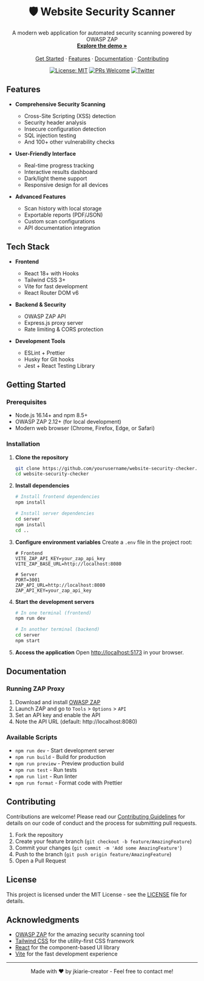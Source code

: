 <div align="center">
  <h1 align="center">🛡️ Website Security Scanner</h1>
  <p align="center">
    A modern web application for automated security scanning powered by OWASP ZAP
    <br />
    <a href="#demo"><strong>Explore the demo »</strong></a>
    <br />
    <br />
    <a href="#getting-started">Get Started</a>
    ·
    <a href="#features">Features</a>
    ·
    <a href="#documentation">Documentation</a>
    ·
    <a href="#contributing">Contributing</a>
  </p>
  
  [![License: MIT](https://img.shields.io/badge/License-MIT-yellow.svg)](https://opensource.org/licenses/MIT)
  [![PRs Welcome](https://img.shields.io/badge/PRs-welcome-brightgreen.svg)](http://makeapullrequest.com)
  [![Twitter](https://img.shields.io/twitter/url?style=social&url=https%3A%2F%2Fgithub.com%2Fyourusername%2Fwebsite-security-checker)](https://twitter.com/intent/tweet?text=Check%20out%20this%20awesome%20security%20scanner%20built%20with%20React%20and%20OWASP%20ZAP%20API%20%F0%9F%9A%80%0A%0Ahttps%3A%2F%2Fgithub.com%2Fyourusername%2Fwebsite-security-checker)
</div>

## Features

- **Comprehensive Security Scanning**
  - Cross-Site Scripting (XSS) detection
  - Security header analysis
  - Insecure configuration detection
  - SQL injection testing
  - And 100+ other vulnerability checks

- **User-Friendly Interface**
  - Real-time progress tracking
  - Interactive results dashboard
  - Dark/light theme support
  - Responsive design for all devices

- **Advanced Features**
  - Scan history with local storage
  - Exportable reports (PDF/JSON)
  - Custom scan configurations
  - API documentation integration

## Tech Stack

- **Frontend**
  - React 18+ with Hooks
  - Tailwind CSS 3+
  - Vite for fast development
  - React Router DOM v6

- **Backend & Security**
  - OWASP ZAP API
  - Express.js proxy server
  - Rate limiting & CORS protection

- **Development Tools**
  - ESLint + Prettier
  - Husky for Git hooks
  - Jest + React Testing Library

## Getting Started

### Prerequisites

- Node.js 16.14+ and npm 8.5+
- OWASP ZAP 2.12+ (for local development)
- Modern web browser (Chrome, Firefox, Edge, or Safari)

### Installation

1. **Clone the repository**
   ```bash
   git clone https://github.com/yourusername/website-security-checker.git
   cd website-security-checker
   ```

2. **Install dependencies**
   ```bash
   # Install frontend dependencies
   npm install
   
   # Install server dependencies
   cd server
   npm install
   cd ..
   ```

3. **Configure environment variables**
   Create a `.env` file in the project root:
   ```env
   # Frontend
   VITE_ZAP_API_KEY=your_zap_api_key
   VITE_ZAP_BASE_URL=http://localhost:8080
   
   # Server
   PORT=3001
   ZAP_API_URL=http://localhost:8080
   ZAP_API_KEY=your_zap_api_key
   ```

4. **Start the development servers**
   ```bash
   # In one terminal (frontend)
   npm run dev
   
   # In another terminal (backend)
   cd server
   npm start
   ```

5. **Access the application**
   Open [http://localhost:5173](http://localhost:5173) in your browser.

## Documentation

### Running ZAP Proxy
1. Download and install [OWASP ZAP](https://www.zaproxy.org/download/)
2. Launch ZAP and go to `Tools` > `Options` > `API`
3. Set an API key and enable the API
4. Note the API URL (default: http://localhost:8080)

### Available Scripts

- `npm run dev` - Start development server
- `npm run build` - Build for production
- `npm run preview` - Preview production build
- `npm run test` - Run tests
- `npm run lint` - Run linter
- `npm run format` - Format code with Prettier

## Contributing

Contributions are welcome! Please read our [Contributing Guidelines](CONTRIBUTING.md) for details on our code of conduct and the process for submitting pull requests.

1. Fork the repository
2. Create your feature branch (`git checkout -b feature/AmazingFeature`)
3. Commit your changes (`git commit -m 'Add some AmazingFeature'`)
4. Push to the branch (`git push origin feature/AmazingFeature`)
5. Open a Pull Request

## License

This project is licensed under the MIT License - see the [LICENSE](LICENSE) file for details.

## Acknowledgments

- [OWASP ZAP](https://www.zaproxy.org/) for the amazing security scanning tool
- [Tailwind CSS](https://tailwindcss.com/) for the utility-first CSS framework
- [React](https://reactjs.org/) for the component-based UI library
- [Vite](https://vitejs.dev/) for the fast development experience

---

<div align="center">
  Made with ❤️ by jkiarie-creator - Feel free to contact me!
</div>
